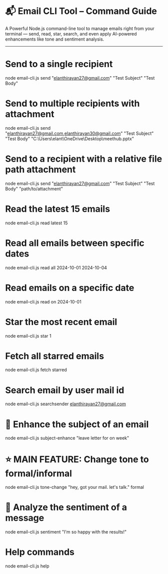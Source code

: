 # 📬 Email CLI Tool – Command Guide

A Powerful Node.js command-line tool to manage emails right from your terminal — send, read, star, search, and even apply AI-powered enhancements like tone and sentiment analysis.

---

# Send to a single recipient
node email-cli.js send "elanthirayan27@gmail.com" "Test Subject" "Test Body"

# Send to multiple recipients with attachment
node email-cli.js send "elanthirayan27@gmail.com,elanthirayan30@gmail.com" "Test Subject" "Test Body" "C:\Users\elant\OneDrive\Desktop\meethub.pptx"

# Send to a recipient with a relative file path attachment
node email-cli.js send "elanthirayan27@gmail.com" "Test Subject" "Test Body" "path/to/attachment"

# Read the latest 15 emails
node email-cli.js read latest 15

# Read all emails between specific dates
node email-cli.js read all 2024-10-01 2024-10-04

# Read emails on a specific date
node email-cli.js read on 2024-10-01

# Star the most recent email
node email-cli.js star 1

# Fetch all starred emails
node email-cli.js fetch starred

# Search email by user mail id 
node email-cli.js searchsender elanthirayan27@gmail.com

# 📌 Enhance the subject of an email
node email-cli.js subject-enhance "leave letter for on week"

# ⭐ MAIN FEATURE: Change tone to formal/informal
node email-cli.js tone-change "hey, got your mail. let's talk." formal

# 💬 Analyze the sentiment of a message
node email-cli.js sentiment "I'm so happy with the results!"

# Help commands
node email-cli.js help

